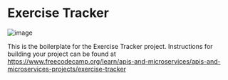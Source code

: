 # Exercise Tracker
![image](https://github.com/user-attachments/assets/f3da3567-de3c-456e-bc6e-0a3dc2916fc9)

This is the boilerplate for the Exercise Tracker project. Instructions for building your project can be found at https://www.freecodecamp.org/learn/apis-and-microservices/apis-and-microservices-projects/exercise-tracker
